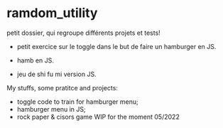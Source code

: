 # ramdom_utility
petit dossier, qui regroupe différents projets et tests!

- petit exercice sur le toggle dans le but de faire un hamburger en JS.

- hamb en JS.

- jeu de shi fu mi version JS.


My stuffs, some pratitce and projects:
- toggle code to train for hamburger menu;
- hamburger menu in JS;
- rock paper & cisors game WIP for the moment 05/2022 
